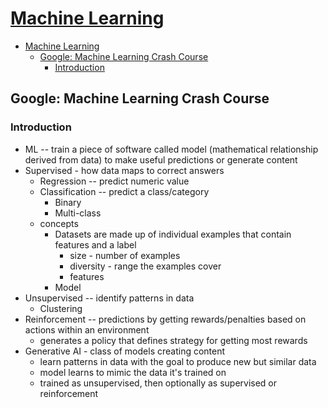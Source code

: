 # [Machine Learning](../../courses.md)

- [Machine Learning](#machine-learning)
  - [Google: Machine Learning Crash Course](#google-machine-learning-crash-course)
    - [Introduction](#introduction)


## Google: Machine Learning Crash Course

### Introduction

- ML -- train a piece of software called model (mathematical relationship derived from data) to make useful predictions or generate content
- Supervised - how data maps to correct answers
  - Regression -- predict numeric value
  - Classification -- predict a class/category
    - Binary 
    - Multi-class
  - concepts
    - Datasets are made up of individual examples that contain features and a label
      - size - number of examples 
      - diversity - range the examples cover
      - features 
    - Model
- Unsupervised -- identify patterns in data
  - Clustering
- Reinforcement -- predictions by getting rewards/penalties based on actions within an environment
  - generates a policy that defines strategy for getting most rewards
- Generative AI - class of models creating content
  - learn patterns in data with the goal to produce new but similar data
  - model learns to mimic the data it's trained on
  - trained as unsupervised, then optionally as supervised or reinforcement